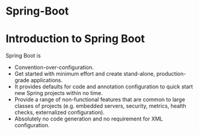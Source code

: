# Spring-Boot

# Introduction to Spring Boot

Spring Boot is
 - Convention-over-configuration.
 - Get started with minimum effort and create stand-alone, production-grade applications.
 - It provides defaults for code and annotation configuration to quick start new Spring projects within no time. 
 - Provide a range of non-functional features that are common to large classes of projects (e.g. embedded servers, security,      metrics, health checks, externalized configuration).
 - Absolutely no code generation and no requirement for XML configuration.

